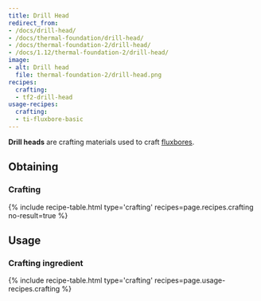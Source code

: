 ```yaml
---
title: Drill Head
redirect_from:
- /docs/drill-head/
- /docs/thermal-foundation/drill-head/
- /docs/thermal-foundation-2/drill-head/
- /docs/1.12/thermal-foundation-2/drill-head/
image:
- alt: Drill head
  file: thermal-foundation-2/drill-head.png
recipes:
  crafting:
  - tf2-drill-head
usage-recipes:
  crafting:
  - ti-fluxbore-basic
---
```


**Drill heads** are crafting materials used to craft
[fluxbores](/docs/1.12/thermal-innovation/fluxbore/).


Obtaining
---------

### Crafting
{% include recipe-table.html type='crafting' recipes=page.recipes.crafting no-result=true %}


Usage
-----

### Crafting ingredient
{% include recipe-table.html type='crafting' recipes=page.usage-recipes.crafting %}
